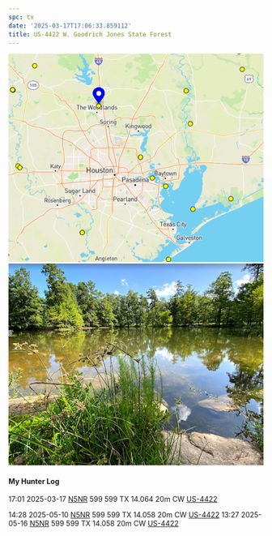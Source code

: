```yaml
---
spc: tx
date: '2025-03-17T17:06:33.859112'
title: US-4422 W. Goodrich Jones State Forest
---
```


![pasted_image.png](/static/pasted_image_0160.png)
![pasted_image001.png](/static/pasted_image001_0137.png)



#### My Hunter Log
17:01    2025-03-17    [N5NR](https://qrz.com/db/N5NR)    599    599    TX    14.064    20m    CW    [US-4422](https://pota.app/#/park/US-4422)

14:28    2025-05-10    [N5NR](https://qrz.com/db/N5NR)    599    599    TX    14.058    20m    CW    [US-4422](https://pota.app/#/park/US-4422)
13:27    2025-05-16    [N5NR](https://qrz.com/db/N5NR)    599    599    TX    14.058    20m    CW    [US-4422](https://pota.app/#/park/US-4422)